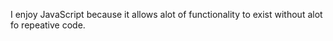I enjoy JavaScript because it allows alot of functionality to exist without alot fo repeative code. 